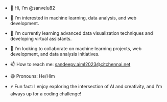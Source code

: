 - 👋 Hi, I’m @sanvelu82

- 👀 I’m interested in machine learning, data analysis, and web development.

- 🌱 I’m currently learning advanced data visualization techniques and developing virtual assistants.

- 💞️ I’m looking to collaborate on machine learning projects, web development, and data analysis initiatives.

- 📫 How to reach me: [sandeepv.aiml2023@citchennai.net](mailto:sandeepv.aiml2023@citchennai.net)

- 😄 Pronouns: He/Him

- ⚡ Fun fact: I enjoy exploring the intersection of AI and creativity, and I'm always up for a coding challenge!

